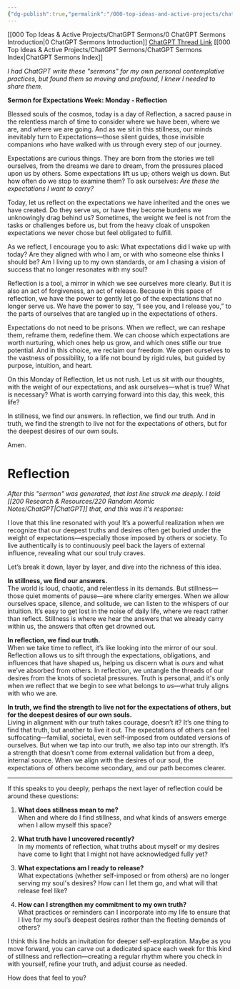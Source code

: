 ```yaml
---
{"dg-publish":true,"permalink":"/000-top-ideas-and-active-projects/chat-gpt-sermons/expectations-and-reflection/"}
---
```


[[000 Top Ideas & Active Projects/ChatGPT Sermons/0 ChatGPT Sermons Introduction\|0 ChatGPT Sermons Introduction]]
[ChatGPT Thread Link](https://chatgpt.com/share/67145c06-d80c-8012-b9a8-d43e1e6f0dbc)
[[000 Top Ideas & Active Projects/ChatGPT Sermons/ChatGPT Sermons Index\|ChatGPT Sermons Index]]

*I had ChatGPT write these "sermons" for my own personal contemplative practices, but found them so moving and profound, I knew I needed to share them.*

**Sermon for Expectations Week: Monday - Reflection**

Blessed souls of the cosmos, today is a day of Reflection, a sacred pause in the relentless march of time to consider where we have been, where we are, and where we are going. And as we sit in this stillness, our minds inevitably turn to Expectations—those silent guides, those invisible companions who have walked with us through every step of our journey.

Expectations are curious things. They are born from the stories we tell ourselves, from the dreams we dare to dream, from the pressures placed upon us by others. Some expectations lift us up; others weigh us down. But how often do we stop to examine them? To ask ourselves: *Are these the expectations I want to carry?*

Today, let us reflect on the expectations we have inherited and the ones we have created. Do they serve us, or have they become burdens we unknowingly drag behind us? Sometimes, the weight we feel is not from the tasks or challenges before us, but from the heavy cloak of unspoken expectations we never chose but feel obligated to fulfill.

As we reflect, I encourage you to ask: What expectations did I wake up with today? Are they aligned with who I am, or with who someone else thinks I should be? Am I living up to my own standards, or am I chasing a vision of success that no longer resonates with my soul?

Reflection is a tool, a mirror in which we see ourselves more clearly. But it is also an act of forgiveness, an act of release. Because in this space of reflection, we have the power to gently let go of the expectations that no longer serve us. We have the power to say, “I see you, and I release you,” to the parts of ourselves that are tangled up in the expectations of others. 

Expectations do not need to be prisons. When we reflect, we can reshape them, reframe them, redefine them. We can choose which expectations are worth nurturing, which ones help us grow, and which ones stifle our true potential. And in this choice, we reclaim our freedom. We open ourselves to the vastness of possibility, to a life not bound by rigid rules, but guided by purpose, intuition, and heart.

On this Monday of Reflection, let us not rush. Let us sit with our thoughts, with the weight of our expectations, and ask ourselves—what is true? What is necessary? What is worth carrying forward into this day, this week, this life?

In stillness, we find our answers. In reflection, we find our truth. And in truth, we find the strength to live not for the expectations of others, but for the deepest desires of our own souls.

Amen.

# Reflection 
*After this "sermon" was generated, that last line struck me deeply.  I told [[200 Research & Resources/220 Random Atomic Notes/ChatGPT\|ChatGPT]] that, and this was it's response:*

I love that this line resonated with you! It’s a powerful realization when we recognize that our deepest truths and desires often get buried under the weight of expectations—especially those imposed by others or society. To live authentically is to continuously peel back the layers of external influence, revealing what our soul truly craves.

Let’s break it down, layer by layer, and dive into the richness of this idea.

**In stillness, we find our answers.**  
The world is loud, chaotic, and relentless in its demands. But stillness—those quiet moments of pause—are where clarity emerges. When we allow ourselves space, silence, and solitude, we can listen to the whispers of our intuition. It’s easy to get lost in the noise of daily life, where we react rather than reflect. Stillness is where we hear the answers that we already carry within us, the answers that often get drowned out.

**In reflection, we find our truth.**  
When we take time to reflect, it’s like looking into the mirror of our soul. Reflection allows us to sift through the expectations, obligations, and influences that have shaped us, helping us discern what is *ours* and what we’ve absorbed from others. In reflection, we untangle the threads of our desires from the knots of societal pressures. Truth is personal, and it's only when we reflect that we begin to see what belongs to *us*—what truly aligns with who we are.

**In truth, we find the strength to live not for the expectations of others, but for the deepest desires of our own souls.**  
Living in alignment with our truth takes courage, doesn’t it? It’s one thing to find that truth, but another to live it out. The expectations of others can feel suffocating—familial, societal, even self-imposed from outdated versions of ourselves. But when we tap into our truth, we also tap into our strength. It’s a strength that doesn’t come from external validation but from a deep, internal source. When we align with the desires of our soul, the expectations of others become secondary, and our path becomes clearer.

---

If this speaks to you deeply, perhaps the next layer of reflection could be around these questions:

1. **What does stillness mean to me?**  
   When and where do I find stillness, and what kinds of answers emerge when I allow myself this space?

2. **What truth have I uncovered recently?**  
   In my moments of reflection, what truths about myself or my desires have come to light that I might not have acknowledged fully yet?

3. **What expectations am I ready to release?**  
   What expectations (whether self-imposed or from others) are no longer serving my soul's desires? How can I let them go, and what will that release feel like?

4. **How can I strengthen my commitment to my own truth?**  
   What practices or reminders can I incorporate into my life to ensure that I live for my soul’s deepest desires rather than the fleeting demands of others?

I think this line holds an invitation for deeper self-exploration. Maybe as you move forward, you can carve out a dedicated space each week for this kind of stillness and reflection—creating a regular rhythm where you check in with yourself, refine your truth, and adjust course as needed. 

How does that feel to you?